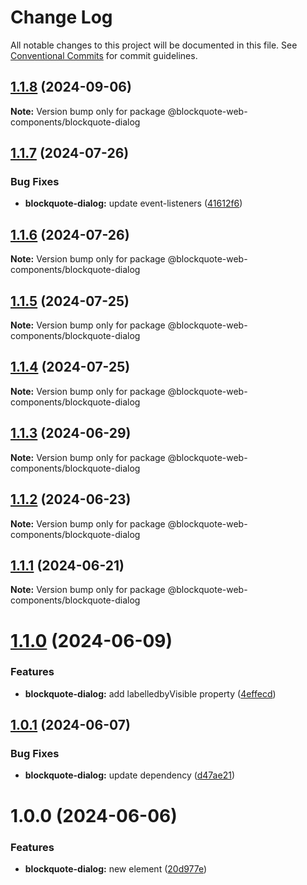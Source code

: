 # Change Log

All notable changes to this project will be documented in this file.
See [Conventional Commits](https://conventionalcommits.org) for commit guidelines.

## [1.1.8](https://github.com/oscarmarina/blockquote-web-components/compare/@blockquote-web-components/blockquote-dialog@1.1.7...@blockquote-web-components/blockquote-dialog@1.1.8) (2024-09-06)

**Note:** Version bump only for package @blockquote-web-components/blockquote-dialog





## [1.1.7](https://github.com/oscarmarina/blockquote-web-components/compare/@blockquote-web-components/blockquote-dialog@1.1.6...@blockquote-web-components/blockquote-dialog@1.1.7) (2024-07-26)


### Bug Fixes

* **blockquote-dialog:** update event-listeners ([41612f6](https://github.com/oscarmarina/blockquote-web-components/commit/41612f63c0547aa29d628f5c6aec7319de58036c))





## [1.1.6](https://github.com/oscarmarina/blockquote-web-components/compare/@blockquote-web-components/blockquote-dialog@1.1.5...@blockquote-web-components/blockquote-dialog@1.1.6) (2024-07-26)

**Note:** Version bump only for package @blockquote-web-components/blockquote-dialog





## [1.1.5](https://github.com/oscarmarina/blockquote-web-components/compare/@blockquote-web-components/blockquote-dialog@1.1.4...@blockquote-web-components/blockquote-dialog@1.1.5) (2024-07-25)

**Note:** Version bump only for package @blockquote-web-components/blockquote-dialog





## [1.1.4](https://github.com/oscarmarina/blockquote-web-components/compare/@blockquote-web-components/blockquote-dialog@1.1.3...@blockquote-web-components/blockquote-dialog@1.1.4) (2024-07-25)

**Note:** Version bump only for package @blockquote-web-components/blockquote-dialog





## [1.1.3](https://github.com/oscarmarina/blockquote-web-components/compare/@blockquote-web-components/blockquote-dialog@1.1.2...@blockquote-web-components/blockquote-dialog@1.1.3) (2024-06-29)

**Note:** Version bump only for package @blockquote-web-components/blockquote-dialog





## [1.1.2](https://github.com/oscarmarina/blockquote-web-components/compare/@blockquote-web-components/blockquote-dialog@1.1.1...@blockquote-web-components/blockquote-dialog@1.1.2) (2024-06-23)

**Note:** Version bump only for package @blockquote-web-components/blockquote-dialog





## [1.1.1](https://github.com/oscarmarina/blockquote-web-components/compare/@blockquote-web-components/blockquote-dialog@1.1.0...@blockquote-web-components/blockquote-dialog@1.1.1) (2024-06-21)

**Note:** Version bump only for package @blockquote-web-components/blockquote-dialog





# [1.1.0](https://github.com/oscarmarina/blockquote-web-components/compare/@blockquote-web-components/blockquote-dialog@1.0.1...@blockquote-web-components/blockquote-dialog@1.1.0) (2024-06-09)

### Features

- **blockquote-dialog:** add labelledbyVisible property ([4effecd](https://github.com/oscarmarina/blockquote-web-components/commit/4effecd9ef68badca14504f935e11b9f25865534))

## [1.0.1](https://github.com/oscarmarina/blockquote-web-components/compare/@blockquote-web-components/blockquote-dialog@1.0.0...@blockquote-web-components/blockquote-dialog@1.0.1) (2024-06-07)

### Bug Fixes

- **blockquote-dialog:** update dependency ([d47ae21](https://github.com/oscarmarina/blockquote-web-components/commit/d47ae21abf13566a73fda7fd14fd09742d0d3eb9))

# 1.0.0 (2024-06-06)

### Features

- **blockquote-dialog:** new element ([20d977e](https://github.com/oscarmarina/blockquote-web-components/commit/20d977ef4132df1f0074cee09ebb12b4b0e6e670))
